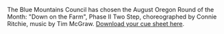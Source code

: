 The Blue Mountains Council has chosen the August Oregon Round of the Month:  "Down on the Farm", Phase II Two Step, choreographed by Connie Ritchie, music by Tim McGraw.
[Download your cue sheet here](https://www.roundalab.org/CuesheetsDL2/Down%20On%20The%20Farm%2C%20Ritchie%2C%20Connie_Two%20Step_2.pdf).
